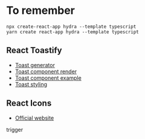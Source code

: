 # To remember

```
npx create-react-app hydra --template typescript
yarn create react-app hydra --template typescript
```
## React Toastify
* [Toast generator](https://fkhadra.github.io/react-toastify/introduction/)
* [Toast component render](https://fkhadra.github.io/react-toastify/render-what-you-want)
* [Toast component example](https://codesandbox.io/s/recursing-euclid-3mtx4?fontsize=14&hidenavigation=1&theme=dark)
* [Toast styling](https://fkhadra.github.io/react-toastify/how-to-style)

## React Icons
* [Official website](https://react-icons.github.io/react-icons/)

trigger